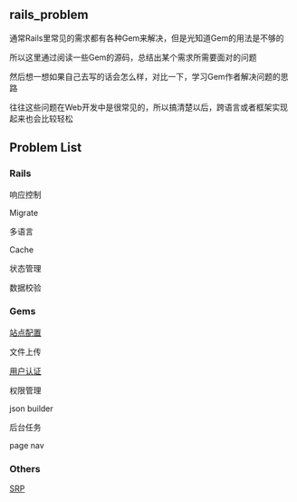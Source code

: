 ## rails_problem
通常Rails里常见的需求都有各种Gem来解决，但是光知道Gem的用法是不够的

所以这里通过阅读一些Gem的源码，总结出某个需求所需要面对的问题

然后想一想如果自己去写的话会怎么样，对比一下，学习Gem作者解决问题的思路

往往这些问题在Web开发中是很常见的，所以搞清楚以后，跨语言或者框架实现起来也会比较轻松

## Problem List
### Rails
响应控制

Migrate

多语言

Cache

状态管理

数据校验

### Gems
[站点配置](https://github.com/adamshen/rails_problem/blob/master/site_setting.md)

文件上传

[用户认证](https://github.com/adamshen/rails_problem/blob/master/authenticate.md)

权限管理

json builder

后台任务

page nav

### Others
[SRP](https://github.com/adamshen/rails_problem/blob/master/srp.md)
